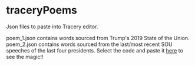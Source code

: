 # traceryPoems
Json files to paste into Tracery editor.

poem_1.json contains words sourced from Trump's 2019 State of the Union. poem_2.json contains words sourced from the last/most recent SOU speeches of the last four presidents. Select the code and paste it [here](http://tracery.io/editor/) to see the magic!!

